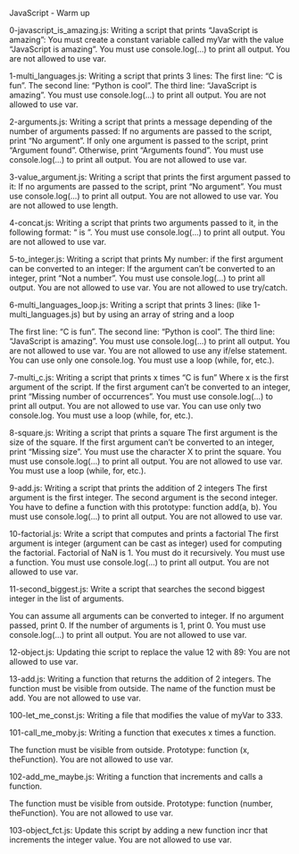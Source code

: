 JavaScript - Warm up


0-javascript_is_amazing.js: Writing a script that prints “JavaScript is amazing”:
You must create a constant variable called myVar with the value “JavaScript is amazing”.
You must use console.log(...) to print all output.
You are not allowed to use var.


1-multi_languages.js: Writing a script that prints 3 lines:
The first line: “C is fun”.
The second line: “Python is cool”.
The third line: “JavaScript is amazing”.
You must use console.log(...) to print all output.
You are not allowed to use var.


2-arguments.js: Writing a script that prints a message depending of the number of arguments passed:
If no arguments are passed to the script, print “No argument”.
If only one argument is passed to the script, print “Argument found”.
Otherwise, print “Arguments found”.
You must use console.log(...) to print all output.
You are not allowed to use var.


3-value_argument.js: Writing a script that prints the first argument passed to it:
If no arguments are passed to the script, print “No argument”.
You must use console.log(...) to print all output.
You are not allowed to use var.
You are not allowed to use length.


4-concat.js: Writing a script that prints two arguments passed to it, in the following format: “ is ”.
You must use console.log(...) to print all output.
You are not allowed to use var.


5-to_integer.js: Writing a script that prints My number: <first argument converted in integer> if the first argument can be converted to an integer:
If the argument can’t be converted to an integer, print “Not a number”.
You must use console.log(...) to print all output.
You are not allowed to use var.
You are not allowed to use try/catch.


6-multi_languages_loop.js: Writing a script that prints 3 lines: (like 1-multi_languages.js) but by using an array of string and a loop

The first line: “C is fun”.
The second line: “Python is cool”.
The third line: “JavaScript is amazing”.
You must use console.log(...) to print all output.
You are not allowed to use var.
You are not allowed to use any if/else statement.
You can use only one console.log.
You must use a loop (while, for, etc.).


7-multi_c.js: Writing a script that prints x times “C is fun”
Where x is the first argument of the script.
If the first argument can’t be converted to an integer, print “Missing number of occurrences”.
You must use console.log(...) to print all output.
You are not allowed to use var.
You can use only two console.log.
You must use a loop (while, for, etc.).


8-square.js: Writing a script that prints a square
The first argument is the size of the square.
If the first argument can’t be converted to an integer, print “Missing size”.
You must use the character X to print the square.
You must use console.log(...) to print all output.
You are not allowed to use var.
You must use a loop (while, for, etc.).


9-add.js: Writing a script that prints the addition of 2 integers
The first argument is the first integer.
The second argument is the second integer.
You have to define a function with this prototype: function add(a, b).
You must use console.log(...) to print all output.
You are not allowed to use var.


10-factorial.js: Write a script that computes and prints a factorial
The first argument is integer (argument can be cast as integer) used for computing the factorial.
Factorial of NaN is 1.
You must do it recursively.
You must use a function.
You must use console.log(...) to print all output.
You are not allowed to use var.


11-second_biggest.js: Write a script that searches the second biggest integer in the list of arguments.

You can assume all arguments can be converted to integer.
If no argument passed, print 0.
If the number of arguments is 1, print 0.
You must use console.log(...) to print all output.
You are not allowed to use var.


12-object.js: Updating thie script to replace the value 12 with 89:
You are not allowed to use var.


13-add.js: Writing a function that returns the addition of 2 integers.
The function must be visible from outside.
The name of the function must be add.
You are not allowed to use var.


100-let_me_const.js: Writing a file that modifies the value of myVar to 333.


101-call_me_moby.js: Writing a function that executes x times a function.

The function must be visible from outside.
Prototype: function (x, theFunction).
You are not allowed to use var.


102-add_me_maybe.js: Writing a function that increments and calls a function.

The function must be visible from outside.
Prototype: function (number, theFunction).
You are not allowed to use var.


103-object_fct.js: Update this script by adding a new function incr that increments the integer value.
You are not allowed to use var.
